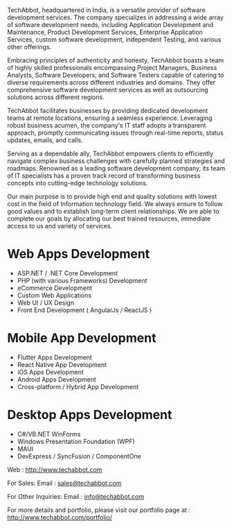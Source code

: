 TechAbbot, headquartered in India, is a versatile provider of software development services. The company specializes in addressing a wide array of software development needs, including Application Development and Maintenance, Product Development Services, Enterprise Application Services, custom software development, independent Testing, and various other offerings.

Embracing principles of authenticity and honesty, TechAbbot boasts a team of highly skilled professionals encompassing Project Managers, Business Analysts, Software Developers, and Software Testers capable of catering to diverse requirements across different industries and domains. They offer comprehensive software development services as well as outsourcing solutions across different regions.

TechAbbot facilitates businesses by providing dedicated development teams at remote locations, ensuring a seamless experience. Leveraging robust business acumen, the company's IT staff adopts a transparent approach, promptly communicating issues through real-time reports, status updates, emails, and calls.

Serving as a dependable ally, TechAbbot empowers clients to efficiently navigate complex business challenges with carefully planned strategies and roadmaps. Renowned as a leading software development company, its team of IT specialists has a proven track record of transforming business concepts into cutting-edge technology solutions.

Our main purpose is to provide high end and quality solutions with lowest cost in the field of Information technology field. We always ensure to follow good values and to establish long-term client relationships. We are able to complete our goals by allocating our best trained resources, immediate access to us and variety of services.

# Web Apps Development
- ASP.NET / .NET Core Development
- PHP (with various Frameworks) Development
- eCommerce Development
- Custom Web Applications
- Web UI / UX Design
- Front End Development ( AngularJs / ReactJS )

# Mobile App Development
- Flutter Apps Development
- React Native App Development
- iOS Apps Development
- Android Apps Development
- Cross-platform / Hybrid App Development

# Desktop Apps Development
- C#/VB.NET WinForms
- Windows Presentation Foundation (WPF)
- MAUI
- DevExpress / SyncFusion / ComponentOne

Web  :  http://www.techabbot.com

For Sales:
Email : sales@techabbot.com

For Other Inquiries:
Email : info@techabbot.com

For more details and portfolio, please visit our portfolio page at : http://www.techabbot.com/portfolio/
